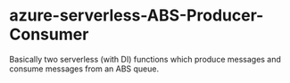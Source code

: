 # azure-serverless-ABS-Producer-Consumer

Basically two serverless (with DI) functions which produce messages and consume messages from an ABS queue.
